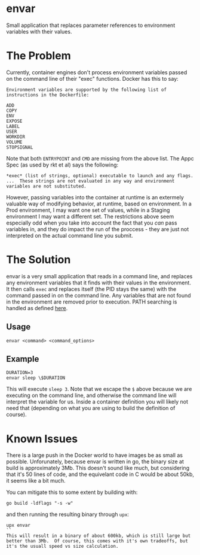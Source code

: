 # envar
Small application that replaces parameter references to environment variables with their values.

# The Problem

Currently, container engines don't process environment variables passed on the command line of their "exec" functions.  Docker has this to say:
```
Environment variables are supported by the following list of instructions in the Dockerfile:

ADD
COPY
ENV
EXPOSE
LABEL
USER
WORKDIR
VOLUME
STOPSIGNAL
```
Note that both `ENTRYPOINT` and `CMD` are missing from the above list.   The Appc Spec (as used by rkt et al) says the following:
```
*exec* (list of strings, optional) executable to launch and any flags. ...  These strings are not evaluated in any way and environment variables are not substituted.
```
However, passing variables into the container at runtime is an extermely valuable way of modifying behavior, at runtime, based on environment.   In a Prod environment, I may want one set of values, while in a Staging environment I may want a different set.   The restrictions above seem especially odd when you take into account the fact that you *can* pass variables in, and they do impact the run of the proccess - they are just not interpreted on the actual command line you submit.

# The Solution

envar is a very small application that reads in a command line, and replaces any environment variables that it finds with their values in the environment.  It then calls `exec` and replaces itself (the PID stays the same) with the command passed in on the command line.  Any variables that are not found in the environment are removed prior to execution. PATH searching is handled as defined [here](https://golang.org/pkg/os/exec/#LookPath).

## Usage
`envar <command> <command_options>`

## Example

```
DURATION=3
envar sleep \$DURATION
```
This will execute `sleep 3`. Note that we escape the `$` above because we are executing on the command line, and otherwise the command line will interpret the variable for us.   Inside a container definition you will likely not need that (depending on what you are using to build the definition of course).

# Known Issues

There is a large push in the Docker world to have images be as small as possible.  Unforunately, because envar is written in go, the binary size at build is approximately 3Mb.  This doesn't sound like much, but considering that it's 50 lines of code, and the equivelant code in C would be about 50kb, it seems like a bit much.

You can mitigate this to some extent by building with:
```
go build -ldflags "-s -w"
```
and then running the resulting binary through `upx`:
```
upx envar
``
This will result in a binary of about 600kb, which is still large but better than 3Mb.  Of course, this comes with it's own tradeoffs, but it's the usuall speed vs size calculation. 

